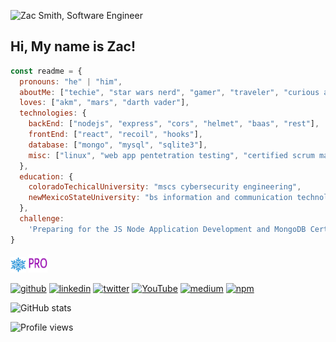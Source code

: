 ![Zac Smith, Software Engineer][heroImage]

## Hi, My name is Zac!


```js
const readme = {
  pronouns: "he" | "him",
  aboutMe: ["techie", "star wars nerd", "gamer", "traveler", "curious about life"],
  loves: ["akm", "mars", "darth vader"],
  technologies: {
    backEnd: ["nodejs", "express", "cors", "helmet", "baas", "rest"],
    frontEnd: ["react", "recoil", "hooks"],
    database: ["mongo", "mysql", "sqlite3"],
    misc: ["linux", "web app pentetration testing", "certified scrum master"],
  },
  education: {
    coloradoTechicalUniversity: "mscs cybersecurity engineering",
    newMexicoStateUniversity: "bs information and communication technology"
  },
  challenge: 
    'Preparing for the JS Node Application Development and MongoDB Certified Developer certifications.'
}

```


<a href='https://archiveprogram.github.com/'><img src='https://raw.githubusercontent.com/acervenky/animated-github-badges/master/assets/acbadge.gif' width='25' height='25'></a> <a href='https://github.com/pricing'><img src='https://raw.githubusercontent.com/acervenky/animated-github-badges/master/assets/pro.gif' width='30' height='30'></a>

[<img src='https://cdn.jsdelivr.net/npm/simple-icons@3.0.1/icons/github.svg' alt='github' height='40'>](https://github.com/mrzacsmith)  [<img src='https://cdn.jsdelivr.net/npm/simple-icons@3.0.1/icons/linkedin.svg' alt='linkedin' height='40'>](https://www.linkedin.com/in/mrzacsmith/)  [<img src='https://cdn.jsdelivr.net/npm/simple-icons@3.0.1/icons/twitter.svg' alt='twitter' height='40'>](https://twitter.com/mrzacsmith)  [<img src='https://cdn.jsdelivr.net/npm/simple-icons@3.0.1/icons/youtube.svg' alt='YouTube' height='40'>](https://www.youtube.com/channel/zacsmith)  [<img src='https://cdn.jsdelivr.net/npm/simple-icons@3.0.1/icons/medium.svg' alt='medium' height='40'>](https://medium.com/@mrzacsmith)  [<img src='https://cdn.jsdelivr.net/npm/simple-icons@3.0.1/icons/npm.svg' alt='npm' height='40'>](https://www.npmjs.com/~mrzacsmith) 

![GitHub stats](https://github-readme-stats.vercel.app/api?username=mrzacsmith&show_icons=true&theme=radical)  

![Profile views](https://gpvc.arturio.dev/mrzacsmith) 

[heroImage]: https://res.cloudinary.com/codeshock/image/upload/v1600191424/software_engineer_zac_final_cv6m2h.png
